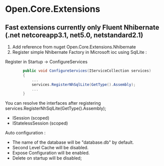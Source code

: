 # Open.Core.Extensions 
## Fast extensions currently only Fluent Nhibernate (.net netcoreapp3.1, net5.0, netstandard2.1)
1. Add reference from nuget Open.Core.Extensions.Nhibernate
2. Register simple Nhibernate Factory in Microsoft ioc using SqlLite :

Register in  Startup -> ConfigureServices

```c#
        public void ConfigureServices(IServiceCollection services)
        {
            ...            
            services.RegisterNhSqlLite(GetType().Assembly);
            ...
        }
```
You can resolve the interfaces after registering services.RegisterNhSqlLite(GetType().Assembly);
- ISession (scoped)
- IStatelessSession (scoped)

Auto configuration :
- The name of the database will be "database.db" by default.
- Second Level Cache will be disabled.
- Expose Configuration will be enabled.
- Delete on startup  will be disabled;
